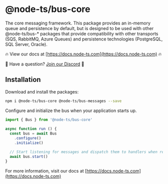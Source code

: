 # @node-ts/bus-core

The core messaging framework. This package provides an in-memory queue and persistence by default, but is designed to be used with other @node-ts/bus-* packages that provide compatibility with other transports (SQS, RabbitMQ, Azure Queues) and persistence technologies (PostgreSQL, SQL Server, Oracle). 

🔥 View our docs at [https://docs.node-ts.com](https://docs.node-ts.com) 🔥

🤔 Have a question? [Join our Discord](https://discord.gg/Gg7v4xt82X) 🤔

## Installation

Download and install the packages:

```bash
npm i @node-ts/bus-core @node-ts/bus-messages --save
```

Configure and initialize the bus when your application starts up.

```typescript
import { Bus } from '@node-ts/bus-core'
​
async function run () {
  const bus = await Bus
    .configure()
    .initialize()

  // Start listening for messages and dispatch them to handlers when read
  await bus.start()
}
```

For more information, visit our docs at [https://docs.node-ts.com](https://docs.node-ts.com)